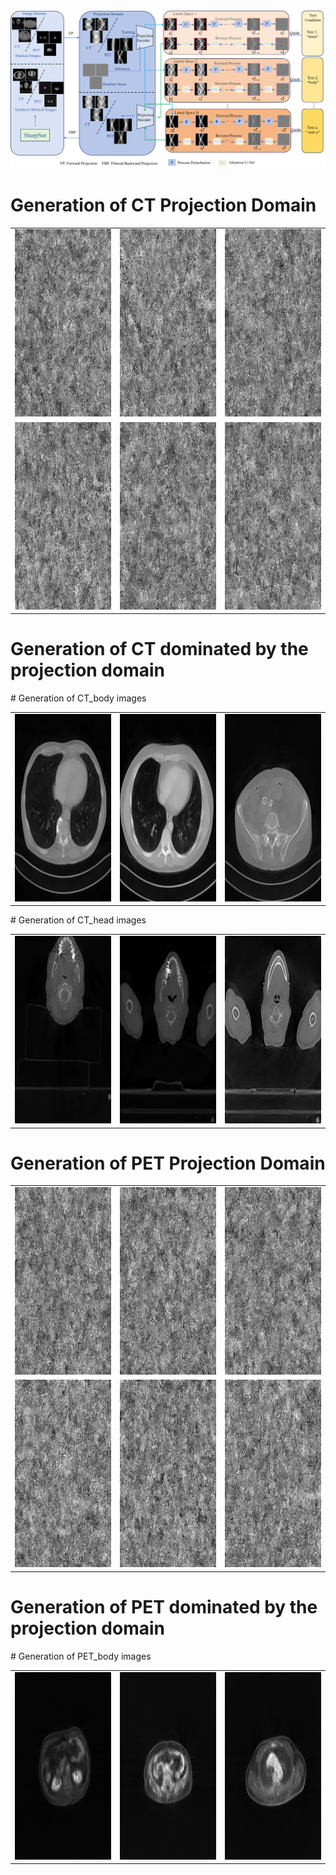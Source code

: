 # 
![](https://github.com/yqx7150/PRO/blob/main/models.png)


# Generation of CT Projection Domain
<table>
  <tr>
    <td><img src="https://github.com/yqx7150/PRO/blob/main/CT_gif/gif%20(26).gif" alt="GIF 1" style="width:300px;height:300px;"></td>
    <td><img src="https://github.com/yqx7150/PRO/blob/main/CT_gif/gif%20(27).gif" alt="GIF 2" style="width:300px;height:300px;"></td>
    <td><img src="https://github.com/yqx7150/PRO/blob/main/CT_gif/gif%20(28).gif" alt="GIF 3" style="width:300px;height:300px;"></td>
  </tr>
  <tr>
    <td><img src="https://github.com/yqx7150/PRO/blob/main/CT_gif/gif%20(29).gif" alt="GIF 4" style="width:300px;height:300px;"></td>
    <td><img src="https://github.com/yqx7150/PRO/blob/main/CT_gif/gif%20(30).gif" alt="GIF 5" style="width:300px;height:300px;"></td>
    <td><img src="https://github.com/yqx7150/PRO/blob/main/CT_gif/gif%20(31).gif" alt="GIF 6" style="width:300px;height:300px;"></td>
  </tr>
</table>

# Generation of CT dominated by the projection domain
<table>  
  <tr>
    # Generation of CT_body images
    <td><img src="https://github.com/yqx7150/PRO/blob/main/CT_body/513.png" alt="GIF 1" style="width:300px;height:300px;"></td>
    <td><img src="https://github.com/yqx7150/PRO/blob/main/CT_body/3196.png" alt="GIF 2" style="width:300px;height:300px;"></td>
    <td><img src="https://github.com/yqx7150/PRO/blob/main/CT_body/2934.png" alt="GIF 3" style="width:300px;height:300px;"></td>
  </tr>
  
</table>

<table>
  <tr>
    # Generation of CT_head images
    <td><img src="https://github.com/yqx7150/PRO/blob/main/CT_head/denoised_37_back_projection.png" alt="GIF 1" style="width:300px;height:300px;"></td>
    <td><img src="https://github.com/yqx7150/PRO/blob/main/CT_head/denoised_21_back_projection.png" alt="GIF 2" style="width:300px;height:300px;"></td>
    <td><img src="https://github.com/yqx7150/PRO/blob/main/CT_head/denoised_0_back_projection.png" alt="GIF 3" style="width:300px;height:300px;"></td>
  </tr>
  
</table>

# Generation of PET Projection Domain
<table>
  <tr>
    <td><img src="https://github.com/yqx7150/PRO/blob/main/PET_gif/gif%20(32).gif" alt="GIF 1" style="width:300px;height:300px;"></td>
    <td><img src="https://github.com/yqx7150/PRO/blob/main/PET_gif/gif%20(33).gif" alt="GIF 2" style="width:300px;height:300px;"></td>
    <td><img src="https://github.com/yqx7150/PRO/blob/main/PET_gif/gif%20(35).gif" alt="GIF 3" style="width:300px;height:300px;"></td>
  </tr>
  <tr>
    <td><img src="https://github.com/yqx7150/PRO/blob/main/PET_gif/gif%20(36).gif" alt="GIF 4" style="width:300px;height:300px;"></td>
    <td><img src="https://github.com/yqx7150/PRO/blob/main/PET_gif/gif%20(37).gif" alt="GIF 5" style="width:300px;height:300px;"></td>
    <td><img src="https://github.com/yqx7150/PRO/blob/main/PET_gif/gif%20(38).gif" alt="GIF 6" style="width:300px;height:300px;"></td>
  </tr>
</table>

# Generation of PET dominated by the projection domain
<table>  
  <tr>
    # Generation of PET_body images
    <td><img src="https://github.com/yqx7150/PRO/blob/main/PET_body/0.png" alt="GIF 1" style="width:300px;height:300px;"></td>
    <td><img src="https://github.com/yqx7150/PRO/blob/main/PET_body/89.png" alt="GIF 2" style="width:300px;height:300px;"></td>
    <td><img src="https://github.com/yqx7150/PRO/blob/main/PET_body/97.png" alt="GIF 3" style="width:300px;height:300px;"></td>
  </tr>
  
</table>


